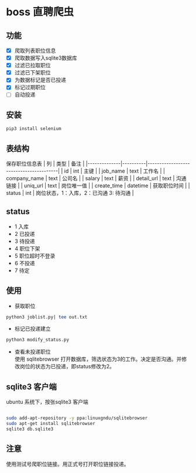 # boss 直聘爬虫
## 功能
- [X] 爬取列表职位信息
- [X] 爬取数据写入sqlite3数据库
- [X] 过滤已拉取职位
- [X] 过滤已下架职位
- [X] 为数据标记是否已投递
- [X] 标记过期职位
- [ ] 自动投递

## 安装
```bash
pip3 install selenium
```

## 表结构
保存职位信息表
| 列           | 类型     | 备注                                   |
|--------------|----------|----------------------------------------|
| id           | int      | 主键                                   |
| job_name     | text     | 工作名                                 |
| company_name | text     | 公司名                                 |
| salary       | text     | 薪资                                   |
| detail_url   | text     | 沟通链接                               |
| uniq_url     | text     | 岗位唯一值                             |
| create_time  | datetime | 获取职位时间                           |
| status       | int      | 岗位状态，1：入库，2：已沟通 3: 待沟通 |

## status
  - 1
      入库
  - 2
      已投递
  - 3
      待投递
  - 4
      职位下架
  - 5
      职位超时不登录
  - 6
      不投递
  - 7
      待定


## 使用
- 获取职位
```bash
python3 joblist.py| tee out.txt
```
- 标记已投递建立
```bash
python3 modify_status.py
```
- 查看未投递职位  
  使用 sqlitebrowser 打开数据库，筛选状态为3的工作。决定是否沟通。并修改岗位的状态为已投递，即status修改为2。

## sqlite3 客户端
ubuntu 系统下，按张sqlite3 客户端

```bash

sudo add-apt-repository -y ppa:linuxgndu/sqlitebrowser
sudo apt-get install sqlitebrowser
sqlite3 db.sqlite3

```
## 注意
使用测试号爬职位链接。用正式号打开职位链接投递。
